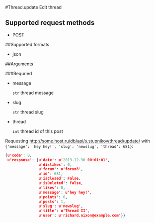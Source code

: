 #Thread.update
Edit thread

## Supported request methods 
* POST

##Supported formats
* json

##Arguments


###Requried
* message

   ```str``` thread message
* slug

   ```str``` thread slug
* thread

   ```int``` thread id of this post


Requesting http://some.host.ru/db/api/s.stupnikov/thread/update/ with ```{'message': 'hey hey!', 'slug': 'newslug', 'thread': 681}```:
```json
{u'code': 0,
 u'response': {u'date': u'2013-12-30 00:01:01',
               u'dislikes': 0,
               u'forum': u'forum3',
               u'id': 681,
               u'isClosed': False,
               u'isDeleted': False,
               u'likes': 0,
               u'message': u'hey hey!',
               u'points': 0,
               u'posts': 1,
               u'slug': u'newslug',
               u'title': u'Thread II',
               u'user': u'richard.nixon@example.com'}}
```
